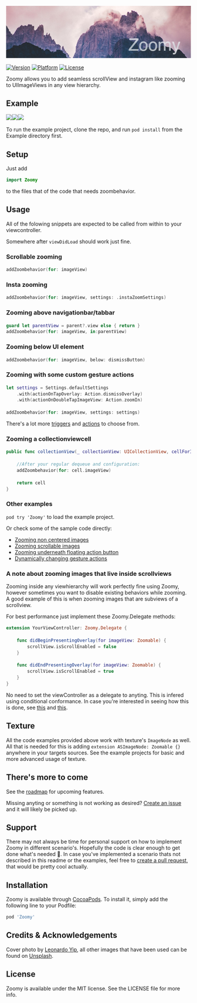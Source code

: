 ![](Art/Banner.png)

[![Version](http://img.shields.io/cocoapods/v/Zoomy.svg?style=flat)](http://cocoapods.org/pods/Zoomy) [![Platform](http://img.shields.io/cocoapods/p/Zoomy.svg?style=flat)](http://cocoapods.org/pods/Zoomy) [![License](http://img.shields.io/cocoapods/l/Zoomy.svg?style=flat)](LICENSE)

Zoomy allows you to add seamless scrollView and instagram like zooming to UIImageViews in any view hierarchy.

## Example

![](Art/Gif/1.gif)![](Art/Gif/2.gif)![](Art/Gif/3.gif)

To run the example project, clone the repo, and run `pod install` from the Example directory first.

## Setup
Just add

```swift
import Zoomy
```
to the files that of the code that needs zoombehavior.

## Usage
All of the folowing snippets are expected to be called from within to your viewcontroller. 

Somewhere after `viewDidLoad` should work just fine.

### Scrollable zooming

```swift
addZoombehavior(for: imageView)
```

### Insta zooming

```swift
addZoombehavior(for: imageView, settings: .instaZoomSettings)
```

### Zooming above navigationbar/tabbar

```swift
guard let parentView = parent?.view else { return }
addZoombehavior(for: imageView, in:parentView)
```

### Zooming below UI element

```swift
addZoombehavior(for: imageView, below: dismissButton)
```

### Zooming with some custom gesture actions

```swift
let settings = Settings.defaultSettings
    .with(actionOnTapOverlay: Action.dismissOverlay)
    .with(actionOnDoubleTapImageView: Action.zoomIn)
        
addZoombehavior(for: imageView, settings: settings)
```

There's a lot more [triggers](https://github.com/lvnkmn/Zoomy/blob/3c6e6195190515522dd84d2653f61acdfaeef897/Zoomy/Classes/Structs/ImageZoomControllerSettings.swift#L44-L72) and [actions](https://github.com/lvnkmn/Zoomy/blob/3c6e6195190515522dd84d2653f61acdfaeef897/Zoomy/Classes/Classes/ImageZoomControllerActions.swift#L8-L26) to choose from.

### Zooming a collectionviewcell

```swift
public func collectionView(_ collectionView: UICollectionView, cellForItemAt indexPath: IndexPath) -> UICollectionViewCell {
    
    //After your regular dequeue and configuration:
    addZoombehavior(for: cell.imageView)
        
    return cell
}
```

### Other examples

`pod try 'Zoomy'` to load the example project.

Or check some of the sample code directly:

* [Zooming non centered images](https://github.com/lvnkmn/Zoomy/blob/3c6e6195190515522dd84d2653f61acdfaeef897/Example/Zoomy/NonCenteredImagesViewController.swift)
* [Zooming scrollable images](https://github.com/lvnkmn/Zoomy/blob/3c6e6195190515522dd84d2653f61acdfaeef897/Example/Zoomy/StackViewImagesViewController.swift)
* [Zooming underneath floating action button](https://github.com/lvnkmn/Zoomy/blob/3c6e6195190515522dd84d2653f61acdfaeef897/Example/Zoomy/FloatingActionButtonViewController.swift)
* [Dynamically changing gesture actions](https://github.com/lvnkmn/Zoomy/blob/3c6e6195190515522dd84d2653f61acdfaeef897/Example/Zoomy/ChangingActionsViewController.swift)

### A note about zooming images that live inside scrollviews

Zooming inside any viewhierarchy will work perfectly fine using Zoomy, however sometimes you want to disable existing behaviors while zooming. A good example of this is when zooming images that are subviews of a scrollview.

For best performance just implement these Zoomy.Delegate methods:

```swift
extension YourViewController: Zoomy.Delegate {
    
    func didBeginPresentingOverlay(for imageView: Zoomable) {
        scrollView.isScrollEnabled = false
    }
    
    func didEndPresentingOverlay(for imageView: Zoomable) {
        scrollView.isScrollEnabled = true
    }
}
```

No need to set the viewController as a delegate to anyting. This is infered using conditional conformance. In case you're interested in seeing how this is done, see [this](https://github.com/lvnkmn/Zoomy/blob/3c6e6195190515522dd84d2653f61acdfaeef897/Zoomy/Classes/Extensions/UIViewController%2BCanManageZoomBehavior.swift#L3) and [this](https://github.com/lvnkmn/Zoomy/blob/3c6e6195190515522dd84d2653f61acdfaeef897/Zoomy/Classes/ExtendedProtocols/CanManageZoomBehaviors.swift#L72).

## Texture

All the code examples provided above work with texture's `ImageNode` as well. All that is needed for this is adding `extension ASImageNode: Zoomable {}` anywhere in your targets sources. See the example projects for basic and more advanced usage of texture.

## There's more to come

See the [roadmap](https://github.com/lvnkmn/Zoomy/labels/roadmap) for upcoming features.

Missing anyting or something is not working as desired? [Create an issue](https://github.com/lvnkmn/Zoomy/issues/new) and it will likely be picked up. 

## Support

There may not always be time for personal support on how to implement Zoomy in different scenario's. Hopefully the code is clear enough to get done what's needed 💪. In case you've implemented a scenario thats not described in this readme or the examples, feel free to [create a pull request](https://github.com/lvnkmn/Zoomy/compare?expand=1), that would be pretty cool actually.  

## Installation

Zoomy is available through [CocoaPods](http://cocoapods.org). To install
it, simply add the following line to your Podfile:

```ruby
pod 'Zoomy'
```

## Credits & Acknowledgements

Cover photo by [Leonardo Yip](https://unsplash.com/@yipleonardo), all other images that have been used can be found on [Unsplash](https://unsplash.com).

## License

Zoomy is available under the MIT license. See the LICENSE file for more info.
